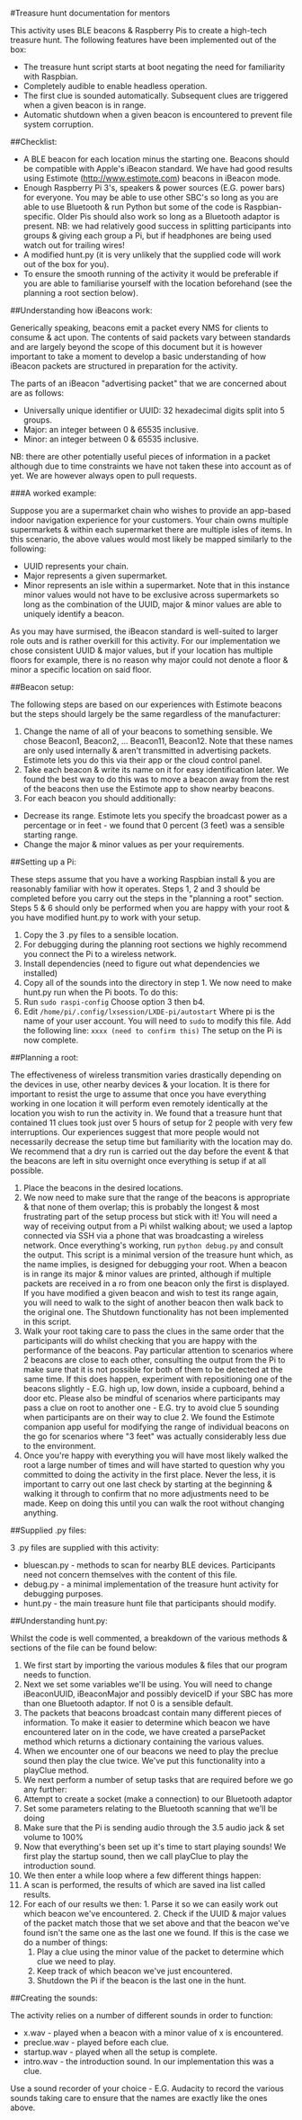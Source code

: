 #Treasure hunt documentation for mentors

This activity uses BLE beacons & Raspberry Pis to create a high-tech treasure hunt. The following features have been implemented out of the box:

* The treasure hunt script starts at boot negating the need for familiarity with Raspbian.
* Completely audible to enable headless operation.
* The first clue is sounded automatically. Subsequent clues are triggered when a given beacon is in range.
* Automatic shutdown when a given beacon is encountered to prevent file system corruption.

##Checklist:

* A BLE beacon for each location minus the starting one. Beacons should be compatible with Apple's iBeacon standard. We have had good results using Estimote (http://www.estimote.com) beacons in iBeacon mode.
* Enough Raspberry Pi 3's, speakers & power sources (E.G. power bars) for everyone. You may be able to use other SBC's so long as you are able to use Bluetooth & run Python but some of the code is Raspbian-specific. Older Pis should also work so long as a Bluetooth adaptor is present. NB: we had relatively good success in splitting participants into groups & giving each group a Pi, but if headphones are being used watch out for trailing wires!
* A modified hunt.py (it is very unlikely that the supplied code will work out of the box for you).
* To ensure the smooth running of the activity it would be preferable if you are able to familiarise yourself with the location beforehand (see the planning a root section below).

##Understanding how iBeacons work:

Generically speaking, beacons emit a packet every NMS for clients to consume & act upon. The contents of said packets vary between standards and are largely beyond the scope of this document but it is however important to take a moment to develop a basic understanding of how iBeacon packets are structured in preparation for the activity.

The parts of an iBeacon "advertising packet" that we are concerned about are as follows:

* Universally unique identifier or UUID: 32 hexadecimal digits split into 5 groups.
* Major: an integer between 0 & 65535 inclusive.
* Minor: an integer between 0 & 65535 inclusive.

NB: there are other potentially useful pieces of information in a packet although due to time constraints we have not taken these into account as of yet. We are however always open to pull requests.

###A worked example:

Suppose you are a supermarket chain who wishes to provide an app-based indoor navigation experience for your customers. Your chain owns multiple supermarkets & within each supermarket there are multiple isles of items. In this scenario, the above values would most likely be mapped similarly to the following:

* UUID represents your chain.
* Major represents a given supermarket.
* Minor represents an isle within a supermarket.
Note that in this instance minor values would not have to be exclusive across supermarkets so long as the combination of the UUID, major & minor values are able to uniquely identify a beacon.

As you may have surmised, the iBeacon standard is well-suited to larger role outs and is rather overkill for this activity. For our implementation we chose consistent UUID & major values, but if your location has multiple floors for example, there is no reason why major could not denote a floor & minor a specific location on said floor.

##Beacon setup:

The following steps are based on our experiences with Estimote beacons but the steps should largely be the same regardless of the manufacturer:

1. Change the name of all of your beacons to something sensible. We chose Beacon1, Beacon2, ... Beacon11, Beacon12. Note that these names are only used internally & aren't transmitted in advertising packets. Estimote lets you do this via their app or the cloud control panel.
2. Take each beacon & write its name on it for easy identification later. We found the best way to do this was to move a beacon away from the rest of the beacons then use the Estimote app to show nearby beacons.
3. For each beacon you should additionally:
* Decrease its range. Estimote lets you specify the broadcast power as a percentage or in feet - we found that 0 percent (3 feet) was a sensible starting range.
* Change the major & minor values as per your requirements.

##Setting up a Pi:

These steps assume that you have a working Raspbian install & you are reasonably familiar with how it operates. Steps 1, 2 and 3 should be completed before you carry out the steps in the "planning a root" section. Steps 5 & 6 should only be performed when you are happy with your root & you have modified hunt.py to work with your setup.

1. Copy the 3 .py files to a sensible location.
2. For debugging during the planning root sections we highly recommend you connect the Pi to a wireless network.
3. Install dependencies (need to figure out what dependencies we installed)
4. Copy all of the sounds into the directory in step 1.
We now need to make hunt.py run when the Pi boots. To do this:
5. Run `sudo raspi-config` Choose option 3 then b4.
6. Edit `/home/pi/.config/lxsession/LXDE-pi/autostart` Where pi is the name of your user account. You will need to `sudo` to modify this file. Add the following line: `xxxx (need to confirm this)`
The setup on the Pi is now complete.

##Planning a root:

The effectiveness of wireless transmition varies drastically depending on the devices in use, other nearby devices & your location. It is there for important to resist the urge to assume that once you have everything working in one location it will perform even remotely identically at the location you wish to run the activity in.
We found that a treasure hunt that contained 11 clues took just over 5 hours of setup for 2 people with very few interruptions. Our experiences suggest that more people would not necessarily decrease the setup time but familiarity with the location may do. We recommend that a dry run is carried out the day before the event & that the beacons are left in situ overnight once everything is setup if at all possible.

1. Place the beacons in the desired locations.
2. We now need to make sure that the range of the beacons is appropriate & that none of them overlap; this is probably the longest & most frustrating part of the setup process but stick with it! You will need a way of receiving output from a Pi whilst walking about; we used a laptop connected via SSH via a phone that was broadcasting a wireless network. Once everything's working, run `python debug.py` and consult the output. This script is a minimal version of the treasure hunt which, as the name implies, is designed for debugging your root. When a beacon is in range its major & minor values are printed, although if multiple packets are received in a ro from one beacon only the first is displayed. If you have modified a given beacon and wish to test its range again, you will need to walk to the sight of another beacon then walk back to the original one. The Shutdown functionality has not been implemented in this script.
3. Walk your root taking care to pass the clues in the same order that the participants will do whilst checking that you are happy with the performance of the beacons. Pay particular attention to scenarios where 2 beacons are close to each other, consulting the output from the Pi to make sure that it is not possible for both of them to be detected at the same time. If this does happen, experiment with repositioning one of the beacons slightly - E.G. high up, low down, inside a cupboard, behind a door etc. Please also be mindful of scenarios where participants may pass a clue on root to another one - E.G. try to avoid clue 5 sounding when participants are on their way to clue 2. We found the Estimote companion app useful for modifying the range of individual beacons on the go for scenarios where "3 feet" was actually considerably less due to the environment.
4. Once you're happy with everything you will have most likely walked the root a large number of times and will have started to question why you committed to doing the activity in the first place. Never the less, it is important to carry out one last check by starting at the beginning & walking it through to confirm that no more adjustments need to be made. Keep on doing this until you can walk the root without changing anything.

##Supplied .py files:

3 .py files are supplied with this activity:

* bluescan.py - methods to scan for nearby BLE devices. Participants need not concern themselves with the content of this file.
* debug.py - a minimal implementation of the treasure hunt activity for debugging purposes.
* hunt.py - the main treasure hunt file that participants should modify.

##Understanding hunt.py:

Whilst the code is well commented, a breakdown of the various methods & sections of the file can be found below:

1. We first start by importing the various modules & files that our program needs to function.
2. Next we set some variables we'll be using. You will need to change iBeaconUUID, iBeaconMajor and possibly deviceID if your SBC has more than one Bluetooth adaptor. If not 0 is a sensible default.
3. The packets that beacons broadcast contain many different pieces of information. To make it easier to determine which beacon we have encountered later on in the code, we have created a parsePacket method which returns a dictionary containing the various values.
4. When we encounter one of our beacons we need to play the preclue sound then play the clue twice. We've put this functionality into a playClue method.
5. We next perform a number of setup tasks that are required before we go any further:
  1. Attempt to create a socket (make a connection) to our Bluetooth adaptor
  2. Set some parameters relating to the Bluetooth scanning that we'll be doing
  3. Make sure that the Pi is sending audio through the 3.5 audio jack & set volume to 100%
6. Now that everything's been set up it's time to start playing sounds! We first play the startup sound, then we call playClue to play the introduction sound.
7. We then enter a while loop where a few different things happen:
  1. A scan is performed, the results of which are saved ina  list called results.
  2. For each of our results we then:
    1. Parse it so we can easily work out which beacon we've encountered.
    2. Check if the UUID & major values of the packet match those that we set above and that the beacon we've found isn't the same one as the last one we found. If this is the case we do a number of things:
      1. Play a clue using the minor value of the packet to determine which clue we need to play.
      2. Keep track of which beacon we've just encountered.
      3. Shutdown the Pi if the beacon is the last one in the hunt.

##Creating the sounds:

The activity relies on a number of different sounds in order to function:

* x.wav - played when a beacon with a minor value of x is encountered.
* preclue.wav - played before each clue.
* startup.wav - played when all the setup is complete.
* intro.wav - the introduction sound. In our implementation this was a clue.

Use a sound recorder of your choice - E.G. Audacity to record the various sounds taking care to ensure that the names are exactly like the ones above.